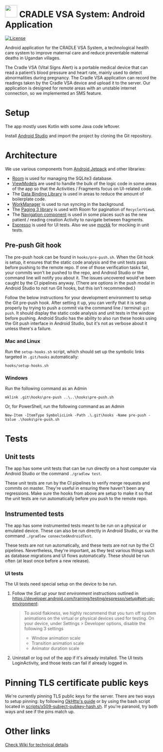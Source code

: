 # <img src="readme-img/logo.png" width=40> CRADLE VSA System: Android Application

[![License](https://img.shields.io/github/license/Cradle-VSA/cradlemobile)](https://github.com/Cradle-VSA/cradlemobile/blob/master/LICENCE)

Android application for the CRADLE VSA System, a technological health care system to improve
maternal care and reduce preventable maternal deaths in Ugandan villages.

The Cradle VSA (Vital Signs Alert) is a portable medical device that can read a patient’s blood
pressure and heart rate, mainly used to detect abnormalities during pregnancy. The Cradle VSA
application can record the readings taken by the Cradle VSA device and upload it to the server. Our
application is designed for remote areas with an unstable internet connection, so we implemented an
SMS feature.

# Setup

The app mostly uses Kotlin with some Java code leftover.

Install [Android Studio](https://developer.android.com/studio/) and import the project by cloning
the Git repository.

# Architecture

We use various components from [Android Jetpack](https://developer.android.com/jetpack) and other
libraries:

* [Room](https://developer.android.com/topic/libraries/architecture/room) is used for managing the
SQLite3 database.
* [ViewModels](https://developer.android.com/topic/libraries/architecture/viewmodel) are used to
handle the bulk of the logic code in some areas of the app so that the Activities / Fragments focus
on UI-related code.
* The [Data Binding Library](https://developer.android.com/topic/libraries/data-binding) is used in
areas to reduce the amount of boilerplate code.
* [WorkManager](https://developer.android.com/topic/libraries/architecture/workmanager) is used to
run syncing in the background.
* The
[Paging 3 library](https://developer.android.com/topic/libraries/architecture/paging/v3-overview) is
used with Room for pagination of `RecyclerView`s.
* The [Navigation component](https://developer.android.com/guide/navigation) is used in some places
such as the new patient / reading creation Activity to navigate between fragments.
* [Espresso](https://developer.android.com/training/testing/espresso/) is used for UI tests. Also we
use [mockk](https://mockk.io/) for mocking in unit tests.

## Pre-push Git hook

The pre-push hook can be found in `hooks/pre-push.sh`. When the Git hook is setup, it ensures that
the static code analysis and the unit tests pass before pushing to the remote repo. If one of those
verification tasks fail, your commits won't be pushed to the repo, and Android Studio or the command
line will notify you about it. The issues uncovered would've been caught by the CI pipelines anyway.
(There are options in the push modal in Android Studio to not run Git hooks, but this isn't
recommended.)

Follow the below instructions for your development environment to setup the Git pre-push hook. After
setting it up, you can verify that it is setup properly by trying to push a commit via the command
line / terminal: `git push`. It should display the static code analysis and unit tests in the window
before pushing. Android Studio has the ability to also run these hooks using the Git push interface
in Android Studio, but it's not as verbose about it unless there's a failure.

### Mac and Linux

Run the `setup-hooks.sh` script, which should set up the symbolic links targeted
in `.git/hooks` automatically:

    hooks/setup-hooks.sh

### Windows

Run the following command as an Admin

    mklink .git\hooks\pre-push ..\..\hooks\pre-push.sh

Or, for PowerShell, run the following command as an Admin

    New-Item -ItemType SymbolicLink -Path .\.git\hooks -Name pre-push -Value .\hooks\pre-push.sh

# Tests

## Unit tests

The app has some unit tests that can be run directly on a host computer via Android Studio
or the command `./gradlew test`.

These unit tests are run by the CI pipelines to verify merge requests and commits on master. They're
useful in ensuring there haven't been any regressions. Make sure the hooks from above are setup to
make it so that the unit tests are run automatically before you push to the remote repo.

## Instrumented tests

The app has some instrumented tests meant to be run on a physical or emulated device. These can also
be run directly in Android Studio, or via the command `./gradlew connectedAndroidTest`.

These tests are not run automatically, and these tests are not run by the CI pipelines.
Nevertheless, they're important, as they test various things such as database migrations and UI
flows automatically. These should be run often (at least once before a new release).

### UI tests

The UI tests need special setup on the device to be run.

1. Follow the _Set up your test environment_ instructions outlined in
   https://developer.android.com/training/testing/espresso/setup#set-up-environment:

   > To avoid flakiness, we highly recommend that you turn off system animations on the virtual or
   > physical devices used for testing. On your device, under Settings > Developer options, disable
   > the following 3 settings
   > * Window animation scale
   > * Transition animation scale
   > * Animator duration scale

2. Uninstall or log out of the app if it's already installed. The UI tests LoginActivity, and those
   tests can fail if already logged in.

# Pinning TLS certificate public keys
We're currently pinning TLS public keys for the server. There are two ways to setup pinning: by
following
[OkHttp's guide](https://square.github.io/okhttp/4.x/okhttp/okhttp3/-certificate-pinner/#setting-up-certificate-pinning)
or by using the bash script located in
[scripts/x509-subject-pubkey-hash.sh](scripts/x509-subject-pubkey-hash.sh). If you're paranoid, try
both ways and see if the pins match up.

# Other links

<!-- The wiki isn't preferred. For an open source project, the wiki won't be available
     for others, since it requires a computing ID to access. -->
[Check Wiki for technical details](https://csil-git1.cs.surrey.sfu.ca/415-cradle/cradlemobile/-/wikis/home)
